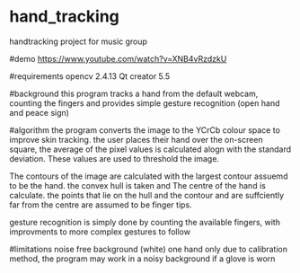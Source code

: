 # hand_tracking
handtracking project for music group

#demo
https://www.youtube.com/watch?v=XNB4vRzdzkU

#requirements
opencv 2.4.13
Qt creator 5.5

#background
this program tracks a hand from the default webcam, counting the fingers and provides simple gesture recognition (open hand and peace sign)

#algorithm
the program converts the image to the YCrCb colour space to improve skin tracking.
the user places their hand over the on-screen square, the average of the pixel values is calculated alogn with the standard deviation.
These values are used to threshold the image.

The contours of the image are calculated with the largest contour assuemd to be the hand. the convex hull is taken and
The centre of the hand is calculate.
the points that lie on the hull and the contour and are suffciently far from the centre are assumed to be finger tips.

gesture recognition is simply done by counting the available fingers, with improvments to more complex gestures to follow

#limitations
noise free background (white)
one hand only
due to calibration method, the program may work in a noisy background if a glove is worn

